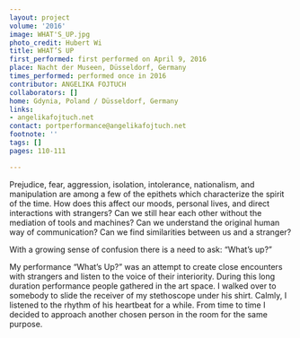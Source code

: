 ```yaml
---
layout: project
volume: '2016'
image: WHAT'S_UP.jpg
photo_credit: Hubert Wi
title: WHAT’S UP
first_performed: first performed on April 9, 2016
place: Nacht der Museen, Düsseldorf, Germany
times_performed: performed once in 2016
contributor: ANGELIKA FOJTUCH
collaborators: []
home: Gdynia, Poland / Düsseldorf, Germany
links:
- angelikafojtuch.net
contact: portperformance@angelikafojtuch.net
footnote: ''
tags: []
pages: 110-111

---
```


Prejudice, fear, aggression, isolation, intolerance, nationalism, and manipulation are among a few of the epithets which characterize the spirit of the time. How does this affect our moods, personal lives, and direct interactions with strangers? Can we still hear each other without the mediation of tools and machines? Can we understand the original human way of communication? Can we find similarities between us and a stranger?

With a growing sense of confusion there is a need to ask: “What’s up?”

My performance “What’s Up?” was an attempt to create close encounters with strangers and listen to the voice of their interiority. During this long duration performance people gathered in the art space. I walked over to somebody to slide the receiver of my stethoscope under his shirt. Calmly, I listened to the rhythm of his heartbeat for a while. From time to time I decided to approach another chosen person in the room for the same purpose.
